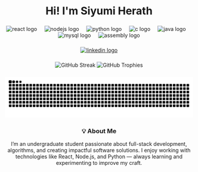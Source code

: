 <h1 align="center">Hi! I'm Siyumi Herath</h1>

###

<div align="center">
  <img src="https://skillicons.dev/icons?i=react" height="60" alt="react logo" />
  <img width="12" />
  <img src="https://skillicons.dev/icons?i=nodejs" height="60" alt="nodejs logo" />
  <img width="12" />
  <img src="https://skillicons.dev/icons?i=python" height="60" alt="python logo" />
  <img width="12" />
  <img src="https://skillicons.dev/icons?i=c" height="60" alt="c logo" />
  <img width="12" />
  <img src="https://skillicons.dev/icons?i=java" height="60" alt="java logo" />
  <img width="12" />
  <img src="https://skillicons.dev/icons?i=mysql" height="60" alt="mysql logo" />
  <img width="12" />
  <img src="https://skillicons.dev/icons?i=assembly" height="60" alt="assembly logo" />
</div>

###

<div align="center">
  <a href="https://www.linkedin.com/in/siyumi-herath-708a3a316?utm_source=share&utm_campaign=share_via&utm_content=profile&utm_medium=ios_app" target="_blank">
    <img src="https://img.shields.io/static/v1?message=LinkedIn&logo=linkedin&label=&color=0077B5&logoColor=white&labelColor=&style=for-the-badge" height="25" alt="linkedin logo" />
  </a>
</div>

###

<div align="center">
  <img src="https://streak-stats.demolab.com?user=Siyumi408&locale=en&mode=daily&theme=dracula&hide_border=false&border_radius=5" height="150" alt="GitHub Streak" />
  <img src="https://github-profile-trophy.vercel.app/?username=Siyumi408&theme=dracula&margin-w=8&margin-h=8&no-bg=false&no-frame=false" height="150" alt="GitHub Trophies" />
</div>

###

<picture>
  <source media="(prefers-color-scheme: dark)" srcset="https://raw.githubusercontent.com/Siyumi408/Siyumi408/output/pacman-contribution-graph-dark.svg">
  <source media="(prefers-color-scheme: light)" srcset="https://raw.githubusercontent.com/Siyumi408/Siyumi408/output/pacman-contribution-graph.svg">
  <img alt="pacman contribution graph" src="https://raw.githubusercontent.com/Siyumi408/Siyumi408/output/pacman-contribution-graph.svg">
</picture>

###

<h3 align="center">💡 About Me</h3>

<p align="center">
I’m an undergraduate student passionate about full-stack development, algorithms, and creating impactful software solutions.  
I enjoy working with technologies like React, Node.js, and Python — always learning and experimenting to improve my craft.
</p>
